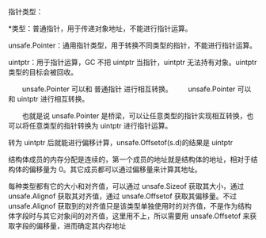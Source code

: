 
指针类型：

*类型：普通指针，用于传递对象地址，不能进行指针运算。

unsafe.Pointer：通用指针类型，用于转换不同类型的指针，不能进行指针运算。

uintptr：用于指针运算，GC 不把 uintptr 当指针，uintptr 无法持有对象。uintptr 类型的目标会被回收。

　　unsafe.Pointer 可以和 普通指针 进行相互转换。
　　unsafe.Pointer 可以和 uintptr 进行相互转换。

　　也就是说 unsafe.Pointer 是桥梁，可以让任意类型的指针实现相互转换，也可以将任意类型的指针转换为 uintptr 进行指针运算。

转为 uintptr 后就能进行偏移计算，unsafe.Offsetof(s.d)的结果是 uintptr


结构体成员的内存分配是连续的，第一个成员的地址就是结构体的地址，相对于结构体的偏移量为 0。其它成员都可以通过偏移量来计算其地址。

每种类型都有它的大小和对齐值，可以通过 unsafe.Sizeof 获取其大小，通过 unsafe.Alignof 获取其对齐值，通过 unsafe.Offsetof 获取其偏移量。不过 unsafe.Alignof 获取到的对齐值只是该类型单独使用时的对齐值，不是作为结构体字段时与其它对象间的对齐值，这里用不上，所以需要用 unsafe.Offsetof 来获取字段的偏移量，进而确定其内存地址